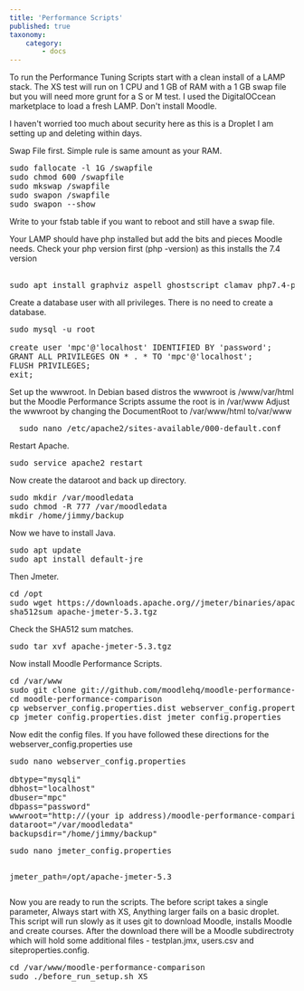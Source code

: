 ```yaml
---
title: 'Performance Scripts'
published: true
taxonomy:
    category:
        - docs
---
```


<p> 
To run the Performance Tuning Scripts start with a clean install of a LAMP stack. The XS test will run on 1 CPU and 1 GB of RAM with 
a 1 GB swap file but you will need more grunt for a S or M test. I used the DigitalOCcean marketplace to 
load a fresh LAMP. Don't install Moodle.</p>
<p> I haven't worried too much about security here as this is a Droplet I am setting up and deleting within days.</p>

Swap File first. Simple rule is same amount as your RAM.<br>
<tt>
<pre>
sudo fallocate -l 1G /swapfile 
sudo chmod 600 /swapfile 
sudo mkswap /swapfile 
sudo swapon /swapfile 
sudo swapon --show
</pre>
</tt>

<p>Write to your fstab table if you want to reboot and still have a swap file.<br>
</p>

Your LAMP should have php installed but add the bits and pieces Moodle needs. Check your php version first (php -version) as this installs the 7.4 version<br>
<br>

<tt>
<pre>
sudo apt install graphviz aspell ghostscript clamav php7.4-pspell php7.4-curl php7.4-gd php7.4-intl php7.4-mysql php7.4-xml php7.4-xmlrpc php7.4-ldap php7.4-zip php7.4-soap php7.4-mbstring
</pre>
</tt>

Create a database user with all privileges. There is no need to create a database.<br>
<tt>
<pre>
sudo mysql -u root

create user 'mpc'@'localhost' IDENTIFIED BY 'password';
GRANT ALL PRIVILEGES ON * . * TO 'mpc'@'localhost';
FLUSH PRIVILEGES;
exit;
</pre>
</tt>

Set up the wwwroot. In Debian based distros the wwwroot is /www/var/html but the Moodle Performance Scripts assume the root is in /var/www
Adjust the wwwroot by changing the DocumentRoot to /var/www/html to/var/www<br>
<tt>
<pre>
  sudo nano /etc/apache2/sites-available/000-default.conf  
</pre>
</tt>

Restart Apache.<br>
<tt>
<pre>
sudo service apache2 restart
</pre>
</tt>

Now create the dataroot and back up directory.<br>
<tt>
<pre>
sudo mkdir /var/moodledata
sudo chmod -R 777 /var/moodledata
mkdir /home/jimmy/backup
</pre>
</tt>

Now we have to install Java.<br>
<tt>
<pre>
sudo apt update
sudo apt install default-jre
</pre>
</tt>
Then Jmeter.<br>
<tt>
<pre>
cd /opt
sudo wget https://downloads.apache.org//jmeter/binaries/apache-jmeter-5.3.tgz
sha512sum apache-jmeter-5.3.tgz 
</pre>
</tt>
Check the SHA512 sum matches.
<tt>
<pre>
sudo tar xvf apache-jmeter-5.3.tgz 
</pre>
</tt>
Now install Moodle Performance Scripts.<br>
<tt>
<pre>
cd /var/www
sudo git clone git://github.com/moodlehq/moodle-performance-comparison.git moodle-performance-comparison
cd moodle-performance-comparison
cp webserver_config.properties.dist webserver_config.properties
cp jmeter_config.properties.dist jmeter_config.properties
</pre>
</tt>

Now edit the config files. If you have followed these directions for the webserver_config.properties use 
<tt>
<pre>
sudo nano webserver_config.properties

dbtype="mysqli"
dbhost="localhost"
dbuser="mpc"
dbpass="password"
wwwroot="http://(your ip address)/moodle-performance-comparison/moodle"
dataroot="/var/moodledata"
backupsdir="/home/jimmy/backup"
</pre>
</tt>

<tt>
<pre>
sudo nano jmeter_config.properties

jmeter_path=/opt/apache-jmeter-5.3
</pre>
</tt>

Now you are ready to run the scripts. The before script takes a single parameter, Always start with XS, Anything larger fails on a basic droplet. This 
script will run slowly as it uses git to download Moodle, installs Moodle and create courses. After the download there will be a Moodle subdirectroty 
which will hold some additional files - testplan.jmx, users.csv and siteproperties.config.<br>

<tt>
<pre>
cd /var/www/moodle-performance-comparison
sudo ./before_run_setup.sh XS
<tt>
<pre>


